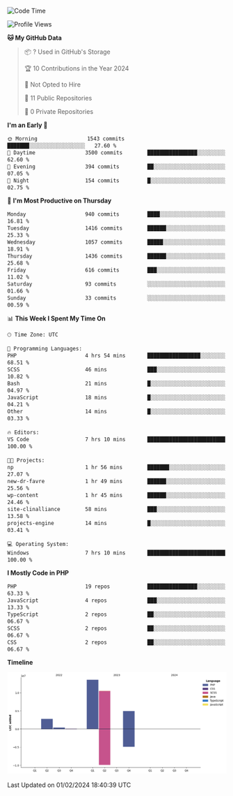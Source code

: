 <!--START_SECTION:waka-->
![Code Time](http://img.shields.io/badge/Code%20Time-1%2C479%20hrs%2025%20mins-blue)

![Profile Views](http://img.shields.io/badge/Profile%20Views-0-blue)

**🐱 My GitHub Data** 

> 📦 ? Used in GitHub's Storage 
 > 
> 🏆 10 Contributions in the Year 2024
 > 
> 🚫 Not Opted to Hire
 > 
> 📜 11 Public Repositories 
 > 
> 🔑 0 Private Repositories 
 > 
**I'm an Early 🐤** 

```text
🌞 Morning                1543 commits        ███████░░░░░░░░░░░░░░░░░░   27.60 % 
🌆 Daytime                3500 commits        ████████████████░░░░░░░░░   62.60 % 
🌃 Evening                394 commits         ██░░░░░░░░░░░░░░░░░░░░░░░   07.05 % 
🌙 Night                  154 commits         █░░░░░░░░░░░░░░░░░░░░░░░░   02.75 % 
```
📅 **I'm Most Productive on Thursday** 

```text
Monday                   940 commits         ████░░░░░░░░░░░░░░░░░░░░░   16.81 % 
Tuesday                  1416 commits        ██████░░░░░░░░░░░░░░░░░░░   25.33 % 
Wednesday                1057 commits        █████░░░░░░░░░░░░░░░░░░░░   18.91 % 
Thursday                 1436 commits        ██████░░░░░░░░░░░░░░░░░░░   25.68 % 
Friday                   616 commits         ███░░░░░░░░░░░░░░░░░░░░░░   11.02 % 
Saturday                 93 commits          ░░░░░░░░░░░░░░░░░░░░░░░░░   01.66 % 
Sunday                   33 commits          ░░░░░░░░░░░░░░░░░░░░░░░░░   00.59 % 
```


📊 **This Week I Spent My Time On** 

```text
🕑︎ Time Zone: UTC

💬 Programming Languages: 
PHP                      4 hrs 54 mins       █████████████████░░░░░░░░   68.51 % 
SCSS                     46 mins             ███░░░░░░░░░░░░░░░░░░░░░░   10.82 % 
Bash                     21 mins             █░░░░░░░░░░░░░░░░░░░░░░░░   04.97 % 
JavaScript               18 mins             █░░░░░░░░░░░░░░░░░░░░░░░░   04.21 % 
Other                    14 mins             █░░░░░░░░░░░░░░░░░░░░░░░░   03.33 % 

🔥 Editors: 
VS Code                  7 hrs 10 mins       █████████████████████████   100.00 % 

🐱‍💻 Projects: 
np                       1 hr 56 mins        ███████░░░░░░░░░░░░░░░░░░   27.07 % 
new-dr-favre             1 hr 49 mins        ██████░░░░░░░░░░░░░░░░░░░   25.56 % 
wp-content               1 hr 45 mins        ██████░░░░░░░░░░░░░░░░░░░   24.46 % 
site-clinalliance        58 mins             ███░░░░░░░░░░░░░░░░░░░░░░   13.58 % 
projects-engine          14 mins             █░░░░░░░░░░░░░░░░░░░░░░░░   03.41 % 

💻 Operating System: 
Windows                  7 hrs 10 mins       █████████████████████████   100.00 % 
```

**I Mostly Code in PHP** 

```text
PHP                      19 repos            ████████████████░░░░░░░░░   63.33 % 
JavaScript               4 repos             ███░░░░░░░░░░░░░░░░░░░░░░   13.33 % 
TypeScript               2 repos             ██░░░░░░░░░░░░░░░░░░░░░░░   06.67 % 
SCSS                     2 repos             ██░░░░░░░░░░░░░░░░░░░░░░░   06.67 % 
CSS                      2 repos             ██░░░░░░░░░░░░░░░░░░░░░░░   06.67 % 
```



**Timeline**

![Lines of Code chart](https://raw.githubusercontent.com/tahar-elgunaoui/tahar-elgunaoui/main/assets/bar_graph.png)


 Last Updated on 01/02/2024 18:40:39 UTC
<!--END_SECTION:waka-->
